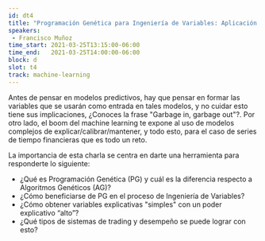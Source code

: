 ```yaml
---
id: dt4
title: "Programación Genética para Ingeniería de Variables: Aplicación en Sistemas de Trading con Criptomonedas"
speakers:
 - Francisco Muñoz
time_start: 2021-03-25T13:15:00-06:00
time_end:   2021-03-25T14:00:00-06:00
block: d
slot: t4
track: machine-learning
---
```


Antes de pensar en modelos predictivos, hay que pensar en formar las variables que se usarán como entrada en tales modelos, y no cuidar esto tiene sus implicaciones, ¿Conoces la frase "Garbage in, garbage out"?. Por otro lado, el boom del machine learning te expone al uso de modelos complejos de explicar/calibrar/mantener, y todo esto, para el caso de series de tiempo financieras que es todo un reto. 

La importancia de esta charla se centra en darte una herramienta para responderte lo siguiente: 
* ¿Qué es Programación Genética (PG) y cuál es la diferencia respecto a Algoritmos Genéticos (AG)?
* ¿Cómo beneficiarse de PG en el proceso de Ingeniería de Variables?
* ¿Cómo obtener variables explicativas "simples" con un poder explicativo “alto”? 
* ¿Qué tipos de sistemas de trading y desempeño se puede lograr con esto?